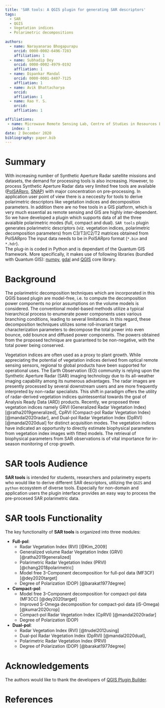 ```yaml
---
title: 'SAR tools: A QGIS plugin for generating SAR descriptors'
tags:
  - SAR
  - QGIS
  - Vegetation indices
  - Polarimetric decompositions
  
authors:
  - name: Narayanarao Bhogapurapu
    orcid: 0000-0002-6496-7283
    affiliation: 1
  - name: Subhadip Dey
  	orcid: 0000-0002-4979-0192
  	affliation: 1
  - name: Dipankar Mandal
  	orcid: 0000-0001-8407-7125
  	affliation: 1
  - name: Avik Bhattacharya
  	orcid:
  	affliation: 1
  - name: Rao Y. S.
  	orcid:
  	affliation: 1

affiliations:
 - name: Microwave Remote Sensing Lab, Centre of Studies in Resources Engineering, Indian Institute of Technology Bombay, Mumbai-400076, India
   index: 1
date: 2 December 2020
bibliography: paper.bib
---
```


# Summary
With increasing number of Synthetic Aperture Radar satellite missions and datasets, the demand for processing tools is also increasing. However, to process Synthetic Aperture Radar data very limited free tools are available ([PolSARpro](https://earth.esa.int/web/polsarpro/home), [SNAP](https://step.esa.int/main/toolboxes/snap/)) with major concentration on pre-processing. In application user point of view there is a neccesity for tools to derive polarimetric descriptors like vegetation indices and decomposition parameters. In addition there are no free tools in a GIS platform, which is very much essential as remote sensing and GIS are highly inter-dependent. So we have developed a plugin which supports data of all the three avaialble polarimetric modes (full, compact and dual).
```SAR tools``` plugin generates polarimetric descriptors (viz. vegetation indices, polarimetric decomposition parameters) from C3/T3/C2/T2 matrices obtained from PolSARpro The input data needs to be in PolSARpro format (```*.bin``` and ```*.hdr```). 	
The plug-in is coded in Python and is dependant of the Quantum GIS framework. More specifically, it makes use of following libraries (bundled with Quantum GIS): [numpy](https://numpy.org/), [gdal](https://gdal.org/) and [QGIS](https://qgis.org/en/site/index.html) core library.

# Background
The polarimetric decomposition techniques which are incorporated in this QGIS based plugin are model-free, i.e. to compute the decomposition power components no prior assumptions on the volume models is considered. The conventional model-based methods utilize a typical hierarchical process to enumerate power components uses various branching conditions, leading to several limitations. In this regard, these decomposition techniques utilizes some roll-invariant target characterization parameters to decompose the total power into even bounce, odd bounce and diffused power components. The powers obtained from the proposed technique are guaranteed to be non-negative, with the total power being conserved.

Vegetation indices are often used as a proxy to plant growth. While appreciating the potential of vegetation indices derived from optical remote sensing sensors, regional to global products have been supported for operational uses. The Earth Observation (EO) community is relying upon the Synthetic Aperture Radar (SAR) imaging technology due to its all-weather imaging capability among its numerous advantages. The radar images are presently processed by several downstream users and are more frequently interpreted by non-radar specialists. This shift in paradigm offers the utility of radar-derived vegetation indices quintessential towards the goal of Analysis Ready Data (ARD) products. Recently, we proposed three vegetation indices namely GRVI (Generalized Radar Vegetation Index) [@ratha2019generalized], CpRVI (Compact-pol Radar Vegetation Index) [@mandal2020radar], and Dual-pol Radar Vegetation Index (DpRVI) [@mandal2020dual] for distinct acquisition modes. The vegetation indices have indicated an opportunity to directly estimate biophysical parameters from vegetation index images with fitted models. The retrieval of biophysical parameters from SAR observations is of vital importance for in-season monitoring of crop growth. 


# SAR tools Audience

**SAR tools** is intended for students, researchers and polarimetry experts who would like to derive different SAR descriptors, utilizing the ```QGIS``` and ```python``` ecosystem of diverse tools. Especially for non-domain and application users the plugin interface provides an easy way to process the pre-procesed SAR polarimetric data. 

# SAR tools Functionality

The key functionality of **SAR tools** is organized into three modules:
  - **Full-pol**: 
    - Radar Vegetation Index (RVI) [@Kim_2009]
    - Generalized volume Radar Vegetation Index (GRVI) [@ratha2019generalized]
    - Polarimetric Radar Vegetation Index (PRVI) [@chang2018polarimetric] 
    - Model free 3-Component decomposition for full-pol data (MF3CF) [@dey2020target]
    - Degree of Polarization (DOP) [@barakat1977degree]
  - **Compact-pol**:
    - Model free 3-Component decomposition for compact-pol data (MF3CC) [@dey2020target]
    - Improved S-Omega decomposition for compact-pol data (iS-Omega) [@kumar2020crop]
    - Compact-pol Radar Vegetation Index (CpRVI) [@mandal2020radar]
    - Degree of Polarization (DOP) 
  - **Dual-pol**:
    - Radar Vegetation Index (RVI) [@trudel2012using]
    - Dual-pol Radar Vegetation Index (DpRVI) [@mandal2020dual], 
    - Polarimetric Radar Vegetation Index (PRVI) 
    - Degree of Polarization (DOP) [@barakat1977degree]

# Acknowledgements
The authors would like to thank the developers of [QGIS Plugin Builder](https://github.com/g-sherman/Qgis-Plugin-Builder). 
	
# References
